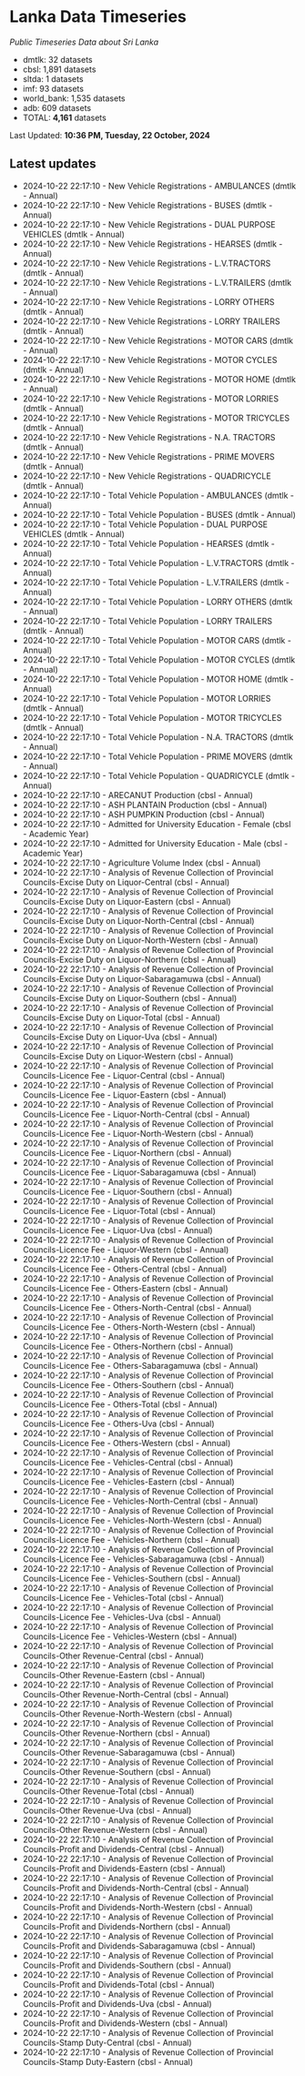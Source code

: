 # Lanka Data Timeseries
*Public Timeseries Data about Sri Lanka*

* dmtlk: 32 datasets
* cbsl: 1,891 datasets
* sltda: 1 datasets
* imf: 93 datasets
* world_bank: 1,535 datasets
* adb: 609 datasets
* TOTAL: **4,161** datasets

Last Updated: **10:36 PM, Tuesday, 22 October, 2024**

## Latest updates

* 2024-10-22 22:17:10 - New Vehicle Registrations - AMBULANCES (dmtlk - Annual)
* 2024-10-22 22:17:10 - New Vehicle Registrations - BUSES (dmtlk - Annual)
* 2024-10-22 22:17:10 - New Vehicle Registrations - DUAL PURPOSE VEHICLES (dmtlk - Annual)
* 2024-10-22 22:17:10 - New Vehicle Registrations - HEARSES (dmtlk - Annual)
* 2024-10-22 22:17:10 - New Vehicle Registrations - L.V.TRACTORS (dmtlk - Annual)
* 2024-10-22 22:17:10 - New Vehicle Registrations - L.V.TRAILERS (dmtlk - Annual)
* 2024-10-22 22:17:10 - New Vehicle Registrations - LORRY OTHERS (dmtlk - Annual)
* 2024-10-22 22:17:10 - New Vehicle Registrations - LORRY TRAILERS (dmtlk - Annual)
* 2024-10-22 22:17:10 - New Vehicle Registrations - MOTOR CARS (dmtlk - Annual)
* 2024-10-22 22:17:10 - New Vehicle Registrations - MOTOR CYCLES (dmtlk - Annual)
* 2024-10-22 22:17:10 - New Vehicle Registrations - MOTOR HOME (dmtlk - Annual)
* 2024-10-22 22:17:10 - New Vehicle Registrations - MOTOR LORRIES (dmtlk - Annual)
* 2024-10-22 22:17:10 - New Vehicle Registrations - MOTOR TRICYCLES (dmtlk - Annual)
* 2024-10-22 22:17:10 - New Vehicle Registrations - N.A. TRACTORS (dmtlk - Annual)
* 2024-10-22 22:17:10 - New Vehicle Registrations - PRIME MOVERS (dmtlk - Annual)
* 2024-10-22 22:17:10 - New Vehicle Registrations - QUADRICYCLE (dmtlk - Annual)
* 2024-10-22 22:17:10 - Total Vehicle Population - AMBULANCES (dmtlk - Annual)
* 2024-10-22 22:17:10 - Total Vehicle Population - BUSES (dmtlk - Annual)
* 2024-10-22 22:17:10 - Total Vehicle Population - DUAL PURPOSE VEHICLES (dmtlk - Annual)
* 2024-10-22 22:17:10 - Total Vehicle Population - HEARSES (dmtlk - Annual)
* 2024-10-22 22:17:10 - Total Vehicle Population - L.V.TRACTORS (dmtlk - Annual)
* 2024-10-22 22:17:10 - Total Vehicle Population - L.V.TRAILERS (dmtlk - Annual)
* 2024-10-22 22:17:10 - Total Vehicle Population - LORRY OTHERS (dmtlk - Annual)
* 2024-10-22 22:17:10 - Total Vehicle Population - LORRY TRAILERS (dmtlk - Annual)
* 2024-10-22 22:17:10 - Total Vehicle Population - MOTOR CARS (dmtlk - Annual)
* 2024-10-22 22:17:10 - Total Vehicle Population - MOTOR CYCLES (dmtlk - Annual)
* 2024-10-22 22:17:10 - Total Vehicle Population - MOTOR HOME (dmtlk - Annual)
* 2024-10-22 22:17:10 - Total Vehicle Population - MOTOR LORRIES (dmtlk - Annual)
* 2024-10-22 22:17:10 - Total Vehicle Population - MOTOR TRICYCLES (dmtlk - Annual)
* 2024-10-22 22:17:10 - Total Vehicle Population - N.A. TRACTORS (dmtlk - Annual)
* 2024-10-22 22:17:10 - Total Vehicle Population - PRIME MOVERS (dmtlk - Annual)
* 2024-10-22 22:17:10 - Total Vehicle Population - QUADRICYCLE (dmtlk - Annual)
* 2024-10-22 22:17:10 - ARECANUT Production (cbsl - Annual)
* 2024-10-22 22:17:10 - ASH PLANTAIN Production (cbsl - Annual)
* 2024-10-22 22:17:10 - ASH PUMPKIN Production (cbsl - Annual)
* 2024-10-22 22:17:10 - Admitted for University Education - Female (cbsl - Academic Year)
* 2024-10-22 22:17:10 - Admitted for University Education - Male (cbsl - Academic Year)
* 2024-10-22 22:17:10 - Agriculture Volume Index (cbsl - Annual)
* 2024-10-22 22:17:10 - Analysis of Revenue Collection of Provincial Councils-Excise Duty on Liquor-Central (cbsl - Annual)
* 2024-10-22 22:17:10 - Analysis of Revenue Collection of Provincial Councils-Excise Duty on Liquor-Eastern (cbsl - Annual)
* 2024-10-22 22:17:10 - Analysis of Revenue Collection of Provincial Councils-Excise Duty on Liquor-North-Central (cbsl - Annual)
* 2024-10-22 22:17:10 - Analysis of Revenue Collection of Provincial Councils-Excise Duty on Liquor-North-Western (cbsl - Annual)
* 2024-10-22 22:17:10 - Analysis of Revenue Collection of Provincial Councils-Excise Duty on Liquor-Northern (cbsl - Annual)
* 2024-10-22 22:17:10 - Analysis of Revenue Collection of Provincial Councils-Excise Duty on Liquor-Sabaragamuwa (cbsl - Annual)
* 2024-10-22 22:17:10 - Analysis of Revenue Collection of Provincial Councils-Excise Duty on Liquor-Southern (cbsl - Annual)
* 2024-10-22 22:17:10 - Analysis of Revenue Collection of Provincial Councils-Excise Duty on Liquor-Total (cbsl - Annual)
* 2024-10-22 22:17:10 - Analysis of Revenue Collection of Provincial Councils-Excise Duty on Liquor-Uva (cbsl - Annual)
* 2024-10-22 22:17:10 - Analysis of Revenue Collection of Provincial Councils-Excise Duty on Liquor-Western (cbsl - Annual)
* 2024-10-22 22:17:10 - Analysis of Revenue Collection of Provincial Councils-Licence Fee - Liquor-Central (cbsl - Annual)
* 2024-10-22 22:17:10 - Analysis of Revenue Collection of Provincial Councils-Licence Fee - Liquor-Eastern (cbsl - Annual)
* 2024-10-22 22:17:10 - Analysis of Revenue Collection of Provincial Councils-Licence Fee - Liquor-North-Central (cbsl - Annual)
* 2024-10-22 22:17:10 - Analysis of Revenue Collection of Provincial Councils-Licence Fee - Liquor-North-Western (cbsl - Annual)
* 2024-10-22 22:17:10 - Analysis of Revenue Collection of Provincial Councils-Licence Fee - Liquor-Northern (cbsl - Annual)
* 2024-10-22 22:17:10 - Analysis of Revenue Collection of Provincial Councils-Licence Fee - Liquor-Sabaragamuwa (cbsl - Annual)
* 2024-10-22 22:17:10 - Analysis of Revenue Collection of Provincial Councils-Licence Fee - Liquor-Southern (cbsl - Annual)
* 2024-10-22 22:17:10 - Analysis of Revenue Collection of Provincial Councils-Licence Fee - Liquor-Total (cbsl - Annual)
* 2024-10-22 22:17:10 - Analysis of Revenue Collection of Provincial Councils-Licence Fee - Liquor-Uva (cbsl - Annual)
* 2024-10-22 22:17:10 - Analysis of Revenue Collection of Provincial Councils-Licence Fee - Liquor-Western (cbsl - Annual)
* 2024-10-22 22:17:10 - Analysis of Revenue Collection of Provincial Councils-Licence Fee - Others-Central (cbsl - Annual)
* 2024-10-22 22:17:10 - Analysis of Revenue Collection of Provincial Councils-Licence Fee - Others-Eastern (cbsl - Annual)
* 2024-10-22 22:17:10 - Analysis of Revenue Collection of Provincial Councils-Licence Fee - Others-North-Central (cbsl - Annual)
* 2024-10-22 22:17:10 - Analysis of Revenue Collection of Provincial Councils-Licence Fee - Others-North-Western (cbsl - Annual)
* 2024-10-22 22:17:10 - Analysis of Revenue Collection of Provincial Councils-Licence Fee - Others-Northern (cbsl - Annual)
* 2024-10-22 22:17:10 - Analysis of Revenue Collection of Provincial Councils-Licence Fee - Others-Sabaragamuwa (cbsl - Annual)
* 2024-10-22 22:17:10 - Analysis of Revenue Collection of Provincial Councils-Licence Fee - Others-Southern (cbsl - Annual)
* 2024-10-22 22:17:10 - Analysis of Revenue Collection of Provincial Councils-Licence Fee - Others-Total (cbsl - Annual)
* 2024-10-22 22:17:10 - Analysis of Revenue Collection of Provincial Councils-Licence Fee - Others-Uva (cbsl - Annual)
* 2024-10-22 22:17:10 - Analysis of Revenue Collection of Provincial Councils-Licence Fee - Others-Western (cbsl - Annual)
* 2024-10-22 22:17:10 - Analysis of Revenue Collection of Provincial Councils-Licence Fee - Vehicles-Central (cbsl - Annual)
* 2024-10-22 22:17:10 - Analysis of Revenue Collection of Provincial Councils-Licence Fee - Vehicles-Eastern (cbsl - Annual)
* 2024-10-22 22:17:10 - Analysis of Revenue Collection of Provincial Councils-Licence Fee - Vehicles-North-Central (cbsl - Annual)
* 2024-10-22 22:17:10 - Analysis of Revenue Collection of Provincial Councils-Licence Fee - Vehicles-North-Western (cbsl - Annual)
* 2024-10-22 22:17:10 - Analysis of Revenue Collection of Provincial Councils-Licence Fee - Vehicles-Northern (cbsl - Annual)
* 2024-10-22 22:17:10 - Analysis of Revenue Collection of Provincial Councils-Licence Fee - Vehicles-Sabaragamuwa (cbsl - Annual)
* 2024-10-22 22:17:10 - Analysis of Revenue Collection of Provincial Councils-Licence Fee - Vehicles-Southern (cbsl - Annual)
* 2024-10-22 22:17:10 - Analysis of Revenue Collection of Provincial Councils-Licence Fee - Vehicles-Total (cbsl - Annual)
* 2024-10-22 22:17:10 - Analysis of Revenue Collection of Provincial Councils-Licence Fee - Vehicles-Uva (cbsl - Annual)
* 2024-10-22 22:17:10 - Analysis of Revenue Collection of Provincial Councils-Licence Fee - Vehicles-Western (cbsl - Annual)
* 2024-10-22 22:17:10 - Analysis of Revenue Collection of Provincial Councils-Other Revenue-Central (cbsl - Annual)
* 2024-10-22 22:17:10 - Analysis of Revenue Collection of Provincial Councils-Other Revenue-Eastern (cbsl - Annual)
* 2024-10-22 22:17:10 - Analysis of Revenue Collection of Provincial Councils-Other Revenue-North-Central (cbsl - Annual)
* 2024-10-22 22:17:10 - Analysis of Revenue Collection of Provincial Councils-Other Revenue-North-Western (cbsl - Annual)
* 2024-10-22 22:17:10 - Analysis of Revenue Collection of Provincial Councils-Other Revenue-Northern (cbsl - Annual)
* 2024-10-22 22:17:10 - Analysis of Revenue Collection of Provincial Councils-Other Revenue-Sabaragamuwa (cbsl - Annual)
* 2024-10-22 22:17:10 - Analysis of Revenue Collection of Provincial Councils-Other Revenue-Southern (cbsl - Annual)
* 2024-10-22 22:17:10 - Analysis of Revenue Collection of Provincial Councils-Other Revenue-Total (cbsl - Annual)
* 2024-10-22 22:17:10 - Analysis of Revenue Collection of Provincial Councils-Other Revenue-Uva (cbsl - Annual)
* 2024-10-22 22:17:10 - Analysis of Revenue Collection of Provincial Councils-Other Revenue-Western (cbsl - Annual)
* 2024-10-22 22:17:10 - Analysis of Revenue Collection of Provincial Councils-Profit and Dividends-Central (cbsl - Annual)
* 2024-10-22 22:17:10 - Analysis of Revenue Collection of Provincial Councils-Profit and Dividends-Eastern (cbsl - Annual)
* 2024-10-22 22:17:10 - Analysis of Revenue Collection of Provincial Councils-Profit and Dividends-North-Central (cbsl - Annual)
* 2024-10-22 22:17:10 - Analysis of Revenue Collection of Provincial Councils-Profit and Dividends-North-Western (cbsl - Annual)
* 2024-10-22 22:17:10 - Analysis of Revenue Collection of Provincial Councils-Profit and Dividends-Northern (cbsl - Annual)
* 2024-10-22 22:17:10 - Analysis of Revenue Collection of Provincial Councils-Profit and Dividends-Sabaragamuwa (cbsl - Annual)
* 2024-10-22 22:17:10 - Analysis of Revenue Collection of Provincial Councils-Profit and Dividends-Southern (cbsl - Annual)
* 2024-10-22 22:17:10 - Analysis of Revenue Collection of Provincial Councils-Profit and Dividends-Total (cbsl - Annual)
* 2024-10-22 22:17:10 - Analysis of Revenue Collection of Provincial Councils-Profit and Dividends-Uva (cbsl - Annual)
* 2024-10-22 22:17:10 - Analysis of Revenue Collection of Provincial Councils-Profit and Dividends-Western (cbsl - Annual)
* 2024-10-22 22:17:10 - Analysis of Revenue Collection of Provincial Councils-Stamp Duty-Central (cbsl - Annual)
* 2024-10-22 22:17:10 - Analysis of Revenue Collection of Provincial Councils-Stamp Duty-Eastern (cbsl - Annual)